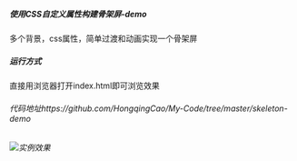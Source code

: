 
##### 使用CSS自定义属性构建骨架屏-demo
多个背景，css属性，简单过渡和动画实现一个骨架屏

##### 运行方式
直接用浏览器打开index.html即可浏览效果

###### 代码地址https://github.com/HongqingCao/My-Code/tree/master/skeleton-demo

###### ![实例效果](https://github.com/HongqingCao/My-Code/blob/master/skeleton-demo/skeleton.gif)
